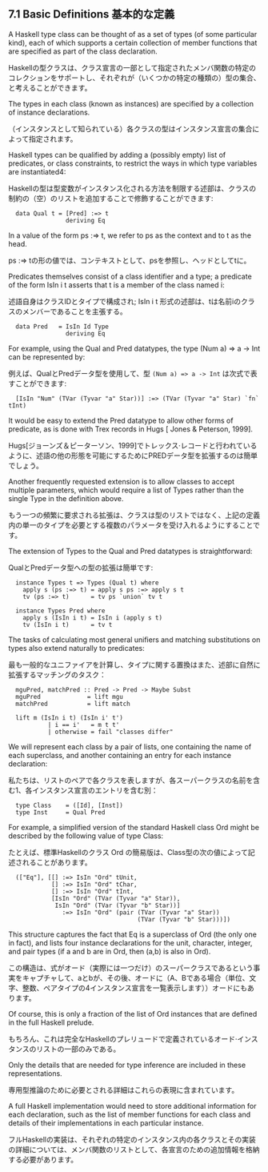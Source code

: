 ## 7.1  Basic Definitions 基本的な定義

A Haskell type class can be thought of as a set of types (of some particular kind), each of which supports a certain collection of member functions that are specified as part of the class declaration.

Haskellの型クラスは、クラス宣言の一部として指定されたメンバ関数の特定のコレクションをサポートし、それぞれが（いくつかの特定の種類の）型の集合、と考えることができます。

The types in each class (known as instances) are specified by a collection of instance declarations.

（インスタンスとして知られている）各クラスの型はインスタンス宣言の集合によって指定されます。

Haskell types can be qualified by adding a (possibly empty) list of predicates, or class constraints, to restrict the ways in which type variables are instantiated4:

Haskellの型は型変数がインスタンス化される方法を制限する述部は、クラスの制約の（空）のリストを追加することで修飾することができます:

	  data Qual t = [Pred] :=> t
	                deriving Eq

In a value of the form ps :=> t, we refer to ps as the context and to t as the head.

ps :=> tの形の値では、コンテキストとして、psを参照し、ヘッドとしてtに。

Predicates themselves consist of a class identifier and a type; a predicate of the form IsIn i t asserts that t is a member of the class named i:

述語自身はクラスIDとタイプで構成され; IsIn i t 形式の述部は、tは名前iのクラスのメンバーであることを主張する。

	  data Pred   = IsIn Id Type
	                deriving Eq

For example, using the Qual and Pred datatypes, the type (Num a) => a -> Int can be represented by:

例えば、QualとPredデータ型を使用して、型 `(Num a) => a -> Int` は次式で表すことができます:


	  [IsIn "Num" (TVar (Tyvar "a" Star))] :=> (TVar (Tyvar "a" Star) `fn` tInt)

It would be easy to extend the Pred datatype to allow other forms of predicate, as is done with Trex records in Hugs [ Jones & Peterson, 1999].

Hugs[ジョーンズ＆ピーターソン、1999]でトレックス·レコードと行われているように、述語の他の形態を可能にするためにPREDデータ型を拡張するのは簡単でしょう。


Another frequently requested extension is to allow classes to accept multiple parameters, which would require a list of Types rather than the single Type in the definition above.

もう一つの頻繁に要求される拡張は、クラスは型のリストではなく、上記の定義内の単一のタイプを必要とする複数のパラメータを受け入れるようにすることです。

The extension of Types to the Qual and Pred datatypes is straightforward:

QualとPredデータ型への型の拡張は簡単です:

	  instance Types t => Types (Qual t) where
	    apply s (ps :=> t) = apply s ps :=> apply s t
	    tv (ps :=> t)      = tv ps `union` tv t
 	
	  instance Types Pred where
	    apply s (IsIn i t) = IsIn i (apply s t)
	    tv (IsIn i t)      = tv t

The tasks of calculating most general unifiers and matching substitutions on types also extend naturally to predicates:

最も一般的なユニファイアを計算し、タイプに関する置換はまた、述部に自然に拡張するマッチングのタスク：

	  mguPred, matchPred :: Pred -> Pred -> Maybe Subst
	  mguPred             = lift mgu
	  matchPred           = lift match
	 	
	  lift m (IsIn i t) (IsIn i' t')
	           | i == i'   = m t t'
	           | otherwise = fail "classes differ"

We will represent each class by a pair of lists, one containing the name of each superclass, and another containing an entry for each instance declaration:

私たちは、リストのペアで各クラスを表しますが、各スーパークラスの名前を含む1、各インスタンス宣言のエントリを含む別：

	  type Class    = ([Id], [Inst])
	  type Inst     = Qual Pred

For example, a simplified version of the standard Haskell class Ord might be described by the following value of type Class:

たとえば、標準Haskellのクラス Ord の簡易版は、Class型の次の値によって記述されることがあります。

	  (["Eq"], [[] :=> IsIn "Ord" tUnit,
	            [] :=> IsIn "Ord" tChar,
	            [] :=> IsIn "Ord" tInt,
	            [IsIn "Ord" (TVar (Tyvar "a" Star)),
	             IsIn "Ord" (TVar (Tyvar "b" Star))]
	               :=> IsIn "Ord" (pair (TVar (Tyvar "a" Star))
	                                    (TVar (Tyvar "b" Star)))])

This structure captures the fact that Eq is a superclass of Ord (the only one in fact), and lists four instance declarations for the unit, character, integer, and pair types (if a and b are in Ord, then (a,b) is also in Ord).

この構造は、式がオード（実際には一つだけ）のスーパークラスであるという事実をキャプチャして、aとbが、その後、オードに（A、Bである場合（単位、文字、整数、ペアタイプの4インスタンス宣言を一覧表示します））オードにもあります。

Of course, this is only a fraction of the list of Ord instances that are defined in the full Haskell prelude.

もちろん、これは完全なHaskellのプレリュードで定義されているオード·インスタンスのリストの一部のみである。

Only the details that are needed for type inference are included in these representations.

専用型推論のために必要とされる詳細はこれらの表現に含まれています。

A full Haskell implementation would need to store additional information for each declaration, such as the list of member functions for each class and details of their implementations in each particular instance.

フルHaskellの実装は、それぞれの特定のインスタンス内の各クラスとその実装の詳細については、メンバ関数のリストとして、各宣言のための追加情報を格納する必要があります。
